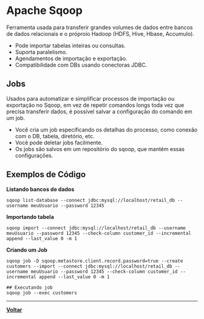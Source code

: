# Apache Sqoop

Ferramenta usada para transferir grandes volumes de dados entre bancos de dados relacionais e o próproio Hadoop (HDFS, Hive, Hbase, Accumulo).
- Pode importar tabelas inteiras ou consultas.
- Suporta paralelismo.
- Agendamentos de importação e exportação.
- Compatibilidade com DBs usando conectoras JDBC.

## Jobs

Usados para automatizar e simplificar processos de importação ou exportação no Sqoop, em vez de repetir comandos longs toda vez que precisa transferir dados, é possível salvar a configuração do comando em um job.

- Você cria um job especificando os detalhas do processo, como conexão com o DB, tabela, diretório, etc.
- Você pode deletar jobs facilmente.
- Os jobs são salvos em um repositório do sqoop, que mantém essas configurações.
## Exemplos de Código

**Listando bancos de dados**
```
sqoop list-database --connect jdbc:mysql://localhost/retail_db --username meuUsuario --password 12345

```
**Importando tabela**
```
sqoop import --connect jdbc:mysql://localhost/retail_db --username meuUsuario --password 12345 --check-column customer_id --incremental append --last_value 0 -m 1
```

**Criando um Job**
```
sqoop job -D sqoop.metastore.client.record.password=true --create customers --import --connect jdbc:mysql://localhost/retail_db --username meuUsuario --password 12345 --check-column customer_id --incremental append --last_value 0 -m 1

## Executando job
sqoop job --exec customers
```

---
**[Voltar](../hadoop.md)**